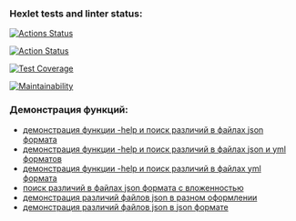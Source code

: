 ### Hexlet tests and linter status:
[![Actions Status](https://github.com/Rudich1988/python-project-50/workflows/hexlet-check/badge.svg)](https://github.com/Rudich1988/python-project-50/actions)

[![Action Status](https://github.com/Rudich1988/python-project-50/actions/workflows/pyci.yml/badge.svg)](https://github.com/Rudich1988/python-project-50/actions/workflows/pyci.yml)

[![Test Coverage](https://api.codeclimate.com/v1/badges/0ff4cfc3f03f5c3d5154/test_coverage)](https://codeclimate.com/github/Rudich1988/python-project-50/test_coverage)

[![Maintainability](https://api.codeclimate.com/v1/badges/0ff4cfc3f03f5c3d5154/maintainability)](https://codeclimate.com/github/Rudich1988/python-project-50/maintainability)

### Демонстрация функций:
- [демонстрация функции -help и поиск различий в файлах json формата](https://asciinema.org/a/YyGjmPRfirgZEdODBHglg8fTB)
- [демонстрация функции -help и поиск различий в файлах json и yml форматов](https://asciinema.org/a/0dx6ZvZtiAlU2PEOsJi5Ur7Ld)
- [демонстрация функции -help и поиск различий в файлах yml формата](https://asciinema.org/a/1pRmjB6zqxPCMLALjS2Ok7bo9)
- [поиск различий в файлах json формата с вложенностью](https://asciinema.org/a/7kaeUDnzrelMaRujlys2E4khp)
- [демонстрация различий файлов json в разном оформлении](https://asciinema.org/a/4uml8dJmlUR0um9nn9H8TgiDz)
- [демонстрация различий файлов json в json формате](https://asciinema.org/a/jz4lV73DrkP9NDNO49gZ2nY1n)